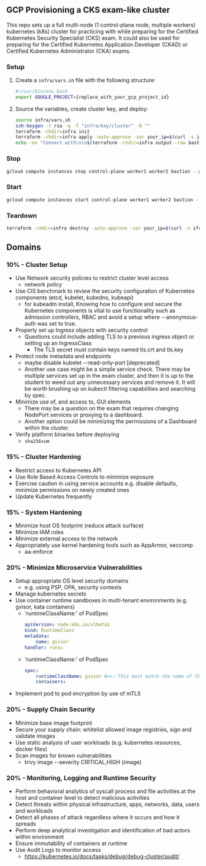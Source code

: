 ## GCP Provisioning a CKS exam-like cluster

This repo sets up a full multi-node (1 control-plane node, multiple workers) kubernetes (k8s) cluster for practicing with while preparing for the Certified Kubernetes Security Specialist (CKS) exam.  It could also be used for preparing for the Certified Kubernetes Application Developer (CKAD) or Certified Kubernetes Administrator (CKA) exams.

### Setup

1. Create a `infra/vars.sh` file with the following structure:

    ```sh
    #!/usr/bin/env bash
    export GOOGLE_PROJECT={replace_with_your_gcp_project_id}
    ```

2. Source the variables, create cluster key, and deploy:

    ```sh
    source infra/vars.sh
    ssh-keygen -t rsa -q -f "infra/key/cluster" -N ""
    terraform -chdir=infra init
    terraform -chdir=infra apply -auto-approve -var your_ip=$(curl -s ifconfig.me) -var project_id=$GOOGLE_PROJECT -var user=$USER
    echo -en "Connect with\n\n$(terraform -chdir=infra output -raw bastion_ssh_command)\n\n"
    ```

### Stop

```sh
gcloud compute instances stop control-plane worker1 worker2 bastion --project=$GOOGLE_PROJECT --zone=us-central1-a
```

### Start

```sh
gcloud compute instances start control-plane worker1 worker2 bastion --project=$GOOGLE_PROJECT --zone=us-central1-a
```

### Teardown

```sh
terraform -chdir=infra destroy -auto-approve -var your_ip=$(curl -s ifconfig.me) -var project_id=$GOOGLE_PROJECT -var user=$USER
```

## Domains

### 10% - Cluster Setup
- Use Network security policies to restrict cluster level access
    - network policy
- Use CIS benchmark to review the security configuration of Kubernetes components (etcd, kubelet, kubedns, kubeapi)
    - for kubeadm install, Knowing how to configure and secure the Kubernetes components is vital to use functionality such as admission controllers, RBAC and avoid a setup where --anonymous-auth was set to true.
- Properly set up Ingress objects with security control
    - Questions could include adding TLS to a previous ingress object or setting up an IngressClass
        - The TLS secret must contain keys named tls.crt and tls.key
- Protect node metadata and endpoints
    - maybe disable kubelet --read-only-port [deprecated]
    - Another use case might be a simple service check. There may be multiple services set up in the exam cluster, and then it is up to the student to weed out any unnecessary services and remove it. It will be worth brushing up on kubectl filtering capabilities and searching by spec.
- Minimize use of, and access to, GUI elements
    - There may be a question on the exam that requires changing NodePort services or proxying to a dashboard.
    - Another option could be minimizing the permissions of a Dashboard within the cluster.
- Verify platform binaries before deploying
    - `sha256sum`

### 15% - Cluster Hardening
- Restrict access to Kubernetes API
- Use Role Based Access Controls to minimize exposure
- Exercise caution in using service accounts e.g. disable defaults, minimize permissions on newly created ones
- Update Kubernetes frequently

### 15% - System Hardening
- Minimize host OS footprint (reduce attack surface)
- Minimize IAM roles
- Minimize external access to the network
- Appropriately use kernel hardening tools such as AppArmor, seccomp
    - aa-enforce

### 20% - Minimize Microservice Vulnerabilities
- Setup appropriate OS level security domains 
    - e.g. using PSP, OPA, security contexts
- Manage kubernetes secrets
- Use container runtime sandboxes in multi-tenant environments (e.g. gvisor, kata containers)
    - 'runtimeClassName:' of PodSpec
        ```yaml
        apiVersion: node.k8s.io/v1beta1
        kind: RuntimeClass
        metadata:
            name: gvisor
        handler: runsc
        ```
    - 'runtimeClassName:' of PodSpec
        ```yaml
        spec:
            runtimeClassName: gvisor #<<--This must match the name of the runtime above
            containers:
        ```
- Implement pod to pod encryption by use of mTLS

### 20% - Supply Chain Security
- Minimize base image footprint
- Secure your supply chain: whitelist allowed image registries, sign and validate images
- Use static analysis of user workloads (e.g. kubernetes resources, docker files)
- Scan images for known vulnerabilities
    - trivy image --severity CRITICAL,HIGH {image}

### 20% - Monitoring, Logging and Runtime Security
- Perform behavioral analytics of syscall process and file activities at the host and container
 level to detect malicious activities
- Detect threats within physical infrastructure, apps, networks, data, users and workloads
- Detect all phases of attack regardless where it occurs and how it spreads
- Perform deep analytical investigation and identification of bad actors within environment
- Ensure immutability of containers at runtime
- Use Audit Logs to monitor access
    - https://kubernetes.io/docs/tasks/debug/debug-cluster/audit/
